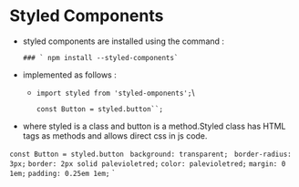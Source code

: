 # Styled Components

- styled components are installed using the command :

      ### ` npm install --styled-components`

- implemented as follows :
   - `import styled from 'styled-omponents';`\

     `const Button = styled.button``;`
- where styled is a class and button is a method.Styled class has HTML tags as methods and allows direct css in  js code.

 `const Button = styled.button`
 ` background: transparent;`
 ` border-radius: 3px;`
  `border: 2px solid palevioletred;`
  `color: palevioletred;`
  `margin: 0 1em;`
  `padding: 0.25em 1em;`
`

